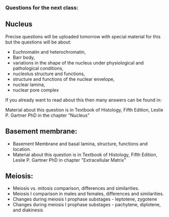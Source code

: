 ### Questions for the next class:

## Nucleus

Precise questions will be uploaded tomorrow with special material for this but the questions will be about:

- Euchromatin and heterochromatin,
- Barr body,
- variations in the shape of the nucleus under physiological and pathological conditions,
- nucleolus structure and functions,
- structure and functions of the nuclear envelope,
- nuclear lamina,
- nuclear pore complex

If you already want to read about this then many answers can be found in:

Material about this question is in Textbook of Histology, Fifth Edition, Leslie P. Gartner PhD in the chapter "Nucleus"

 

## Basement membrane:

- Basement Membrane and basal lamina, structure, functions and location.
- Material about this question is in Textbook of Histology, Fifth Edition, Leslie P. Gartner PhD in chapter "Extracellular Matrix"

 

## Meiosis:

- Meiosis vs. mitosis comparison, differences and similarities.
- Meiosis I comparison in males and females, differences and similarities.
- Changes during meiosis I prophase substages - leptotene, zygotene
- Changes during meiosis I prophase substages - pachytene, diplotene, and diakinesis
 
